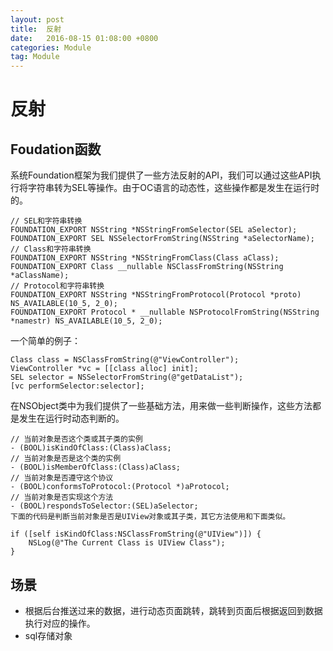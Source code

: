 ```yaml
---
layout: post
title:  反射
date:   2016-08-15 01:08:00 +0800
categories: Module
tag: Module
---
```

# 反射
## Foudation函数
系统Foundation框架为我们提供了一些方法反射的API，我们可以通过这些API执行将字符串转为SEL等操作。由于OC语言的动态性，这些操作都是发生在运行时的。

```
// SEL和字符串转换
FOUNDATION_EXPORT NSString *NSStringFromSelector(SEL aSelector);
FOUNDATION_EXPORT SEL NSSelectorFromString(NSString *aSelectorName);
// Class和字符串转换
FOUNDATION_EXPORT NSString *NSStringFromClass(Class aClass);
FOUNDATION_EXPORT Class __nullable NSClassFromString(NSString *aClassName);
// Protocol和字符串转换
FOUNDATION_EXPORT NSString *NSStringFromProtocol(Protocol *proto) NS_AVAILABLE(10_5, 2_0);
FOUNDATION_EXPORT Protocol * __nullable NSProtocolFromString(NSString *namestr) NS_AVAILABLE(10_5, 2_0);
```

一个简单的例子：  

```
Class class = NSClassFromString(@"ViewController");
ViewController *vc = [[class alloc] init];
SEL selector = NSSelectorFromString(@"getDataList");
[vc performSelector:selector];
```  

在NSObject类中为我们提供了一些基础方法，用来做一些判断操作，这些方法都是发生在运行时动态判断的。

```
// 当前对象是否这个类或其子类的实例
- (BOOL)isKindOfClass:(Class)aClass;
// 当前对象是否是这个类的实例
- (BOOL)isMemberOfClass:(Class)aClass;
// 当前对象是否遵守这个协议
- (BOOL)conformsToProtocol:(Protocol *)aProtocol;
// 当前对象是否实现这个方法
- (BOOL)respondsToSelector:(SEL)aSelector;
下面的代码是判断当前对象是否是UIView对象或其子类，其它方法使用和下面类似。

if ([self isKindOfClass:NSClassFromString(@"UIView")]) {
    NSLog(@"The Current Class is UIView Class");
}
```
## 场景
* 根据后台推送过来的数据，进行动态页面跳转，跳转到页面后根据返回到数据执行对应的操作。
* sql存储对象  
